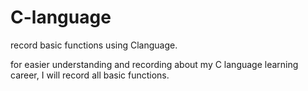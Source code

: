 # C-language
record basic functions using Clanguage.

for easier understanding and recording about my C language learning career, I will record all basic functions.

